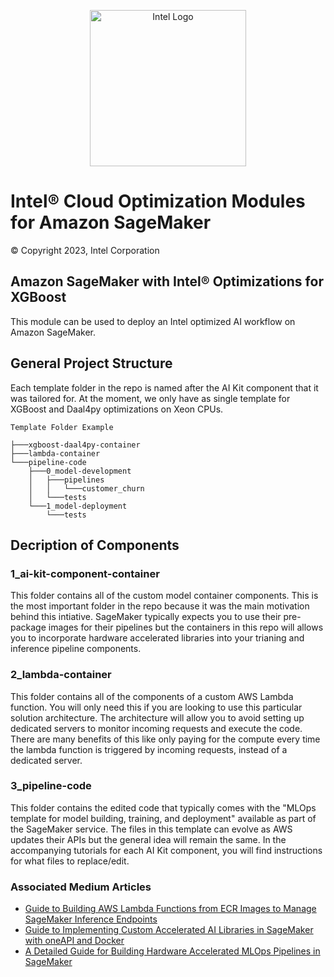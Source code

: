 <p align="center">
  <img src="https://github.com/intel-innersource/frameworks.ai.infrastructure.sagemaker-intel-aws-xgboost/blob/main/images/logo-classicblue-800px.png?raw=true" alt="Intel Logo" width="250"/>
</p>

# Intel® Cloud Optimization Modules for Amazon SageMaker

© Copyright 2023, Intel Corporation

## Amazon SageMaker with Intel® Optimizations for XGBoost

This module can be used to deploy an Intel optimized AI workflow on Amazon SageMaker.

## General Project Structure

Each template folder in the repo is named after the AI Kit component that it was tailored for. At the moment, we only have as single template for XGBoost and Daal4py optimizations on Xeon CPUs.

```
Template Folder Example

├───xgboost-daal4py-container
├───lambda-container
└───pipeline-code
    ├───0_model-development
    │   ├───pipelines
    │   │   └───customer_churn
    │   └───tests
    └───1_model-deployment
        └───tests
```

## Decription of Components

### 1_ai-kit-component-container
This folder contains all of the custom model container components. This is the most important folder in the repo because it was the main motivation behind this intiative. SageMaker typically expects you to use their pre-package images for their pipelines but the containers in this repo will allows you to incorporate hardware accelerated libraries into your trianing and inference pipeline components. 
    
### 2_lambda-container
This folder contains all of the components of a custom AWS Lambda function. You will only need this if you are looking to use this particular solution architecture. The architecture will allow you to avoid setting up dedicated servers to monitor incoming requests and execute the code. There are many benefits of this like only paying for the compute every time the lambda function is triggered by incoming requests, instead of a dedicated server.
    
### 3_pipeline-code
This folder contains the edited code that typically comes with the "MLOps template for model building, training, and deployment" available as part of the SageMaker service. The files in this template can evolve as AWS updates their APIs but the general idea will remain the same. In the accompanying tutorials for each AI Kit component, you will find instructions for what files to replace/edit. 


### Associated Medium Articles
- [Guide to Building AWS Lambda Functions from ECR Images to Manage SageMaker Inference Endpoints](https://medium.com/@eduand-alvarez/guide-to-building-aws-lambda-functions-from-ecr-images-to-manage-sagemaker-inference-endpoints-4980a9b92290)
- [Guide to Implementing Custom Accelerated AI Libraries in SageMaker with oneAPI and Docker](https://medium.com/@eduand-alvarez/guide-to-implementing-custom-accelerated-ai-libraries-in-sagemaker-with-oneapi-and-docker-97547692cb6e)
- [A Detailed Guide for Building Hardware Accelerated MLOps Pipelines in SageMaker](https://medium.com/@eduand-alvarez/a-detailed-guide-for-building-hardware-accelerated-mlops-pipelines-in-sagemaker-5d32459665b3)
